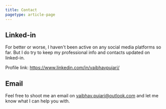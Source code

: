 ```yaml
---
title: Contact
pagetype: article-page
---
```

## Linked-in
For better or worse, I haven't been active on any social media platforms so far. But I do try to keep my professional info and contacts updated on linked-in.

Profile link: https://www.linkedin.com/in/vaibhavpujari/

## Email
Feel free to shoot me an email on [vaibhav.pujari@outlook.com](mailto:vaibhav.pujari@outlook.com) and let me know what I can help you with.

